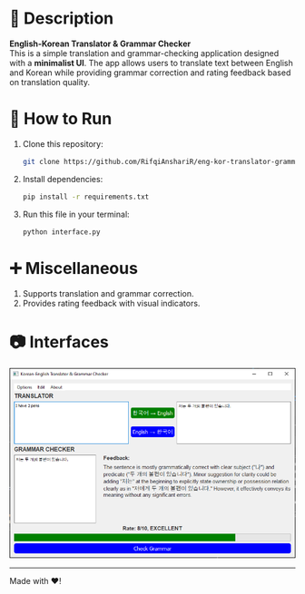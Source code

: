# 📌 Description  
**English-Korean Translator & Grammar Checker**  
This is a simple translation and grammar-checking application designed with a **minimalist UI**. The app allows users to translate text between English and Korean while providing grammar correction and rating feedback based on translation quality.

# 🚀 How to Run  
1. Clone this repository:  
   ```bash  
   git clone https://github.com/RifqiAnshariR/eng-kor-translator-grammar.git   
   ```  
2. Install dependencies: 
   ```bash
   pip install -r requirements.txt  
   ```
3. Run this file in your terminal: 
   ```bash
   python interface.py 
   ```

# ➕ Miscellaneous
1. Supports translation and grammar correction.
2. Provides rating feedback with visual indicators.

# 📷 Interfaces
![Home Page](./img/App%20UI.png)

---  
Made with ❤️!
